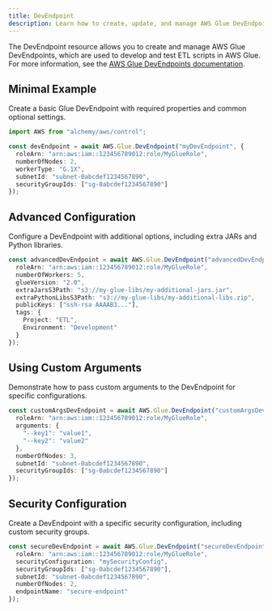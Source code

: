 ```yaml
---
title: DevEndpoint
description: Learn how to create, update, and manage AWS Glue DevEndpoints using Alchemy Cloud Control.
---
```


The DevEndpoint resource allows you to create and manage AWS Glue DevEndpoints, which are used to develop and test ETL scripts in AWS Glue. For more information, see the [AWS Glue DevEndpoints documentation](https://docs.aws.amazon.com/glue/latest/userguide/).

## Minimal Example

Create a basic Glue DevEndpoint with required properties and common optional settings.

```ts
import AWS from "alchemy/aws/control";

const devEndpoint = await AWS.Glue.DevEndpoint("myDevEndpoint", {
  roleArn: "arn:aws:iam::123456789012:role/MyGlueRole",
  numberOfNodes: 2,
  workerType: "G.1X",
  subnetId: "subnet-0abcdef1234567890",
  securityGroupIds: ["sg-0abcdef1234567890"]
});
```

## Advanced Configuration

Configure a DevEndpoint with additional options, including extra JARs and Python libraries.

```ts
const advancedDevEndpoint = await AWS.Glue.DevEndpoint("advancedDevEndpoint", {
  roleArn: "arn:aws:iam::123456789012:role/MyGlueRole",
  numberOfWorkers: 5,
  glueVersion: "2.0",
  extraJarsS3Path: "s3://my-glue-libs/my-additional-jars.jar",
  extraPythonLibsS3Path: "s3://my-glue-libs/my-additional-libs.zip",
  publicKeys: ["ssh-rsa AAAAB3..."],
  tags: {
    Project: "ETL",
    Environment: "Development"
  }
});
```

## Using Custom Arguments

Demonstrate how to pass custom arguments to the DevEndpoint for specific configurations.

```ts
const customArgsDevEndpoint = await AWS.Glue.DevEndpoint("customArgsDevEndpoint", {
  roleArn: "arn:aws:iam::123456789012:role/MyGlueRole",
  arguments: {
    "--key1": "value1",
    "--key2": "value2"
  },
  numberOfNodes: 3,
  subnetId: "subnet-0abcdef1234567890",
  securityGroupIds: ["sg-0abcdef1234567890"]
});
```

## Security Configuration

Create a DevEndpoint with a specific security configuration, including custom security groups.

```ts
const secureDevEndpoint = await AWS.Glue.DevEndpoint("secureDevEndpoint", {
  roleArn: "arn:aws:iam::123456789012:role/MyGlueRole",
  securityConfiguration: "mySecurityConfig",
  securityGroupIds: ["sg-0abcdef1234567890"],
  subnetId: "subnet-0abcdef1234567890",
  numberOfNodes: 2,
  endpointName: "secure-endpoint"
});
```